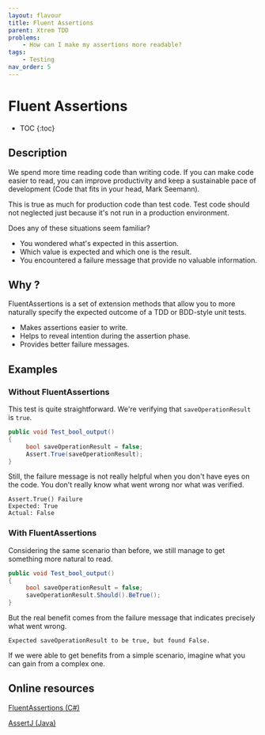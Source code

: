 ```yaml
---
layout: flavour
title: Fluent Assertions
parent: Xtrem TDD
problems:
    - How can I make my assertions more readable?
tags: 
    - Testing
nav_order: 5
---
```


# Fluent Assertions
- TOC
{:toc}

## Description
We spend more time reading code than writing code. 
If you can make code easier to read, you can improve productivity and keep a sustainable pace of development (Code that fits in your head, Mark Seemann). 

This is true as much for production code than test code. Test code should not neglected just because it's not run in a production environment.

Does any of these situations seem familiar?
- You wondered what's expected in this assertion.
- Which value is expected and which one is the result.
- You encountered a failure message that provide no valuable information.

## Why ?
FluentAssertions is a set of extension methods that allow you to more naturally specify the expected outcome of a TDD or BDD-style unit tests.
- Makes assertions easier to write.
- Helps to reveal intention during the assertion phase.
- Provides better failure messages.

## Examples

### Without FluentAssertions
This test is quite straightforward. We're verifying that `saveOperationResult` is `true`.
```csharp
public void Test_bool_output()
{
     bool saveOperationResult = false;
     Assert.True(saveOperationResult);
}
```

Still, the failure message is not really helpful when you don't have eyes on the code. You don't really know what went wrong nor what was verified.
```
Assert.True() Failure
Expected: True
Actual: False
```

### With FluentAssertions
Considering the same scenario than before, we still manage to get something more natural to read.
```csharp
public void Test_bool_output()
{
     bool saveOperationResult = false;
     saveOperationResult.Should().BeTrue();
}
```

But the real benefit comes from the failure message that indicates precisely what went wrong.
```
Expected saveOperationResult to be true, but found False.
```

If we were able to get benefits from a simple scenario, imagine what you can gain from a complex one.

## Online resources
[FluentAssertions (C#)](https://github.com/fluentassertions/fluentassertions)

[AssertJ (Java)](https://github.com/assertj/assertj-core)
